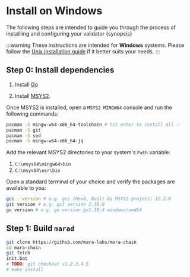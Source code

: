 <!--
order: 2
-->

# Install on Windows

The following steps are intended to guide you through the process of installling and configuring your validator {synopsis}

:::warning
These instructions are intended for __Windows__ systems. Please follow the [Unix installation guide](unix) if it better suits your needs.
:::

## Step 0: Install dependencies

1. Install [Go](https://go.dev/dl)

2. Install [MSYS2](https://www.msys2.org/).

Once MSYS2 is installed, open a `MSYS2 MINGW64` console and run the following commands:

```bash
pacman -S mingw-w64-x86_64-toolchain # hit enter to install all ✅
pacman -S git
pacman -S sed
pacman -S mingw-w64-x86_64-jq
```

Add the relevant MSYS2 directories to your system's `Path` variable: 

1. `C:\msys64\mingw64\bin`
2. `C:\msys64\usr\bin`

Open a standard terminal of your choice and verify the packages are available to you:

```bash
gcc --version # e.g. gcc (Rev6, Built by MSYS2 project) 12.2.0
git version # e.g. git version 2.39.0
go version # e.g. go version go1.19.4 windows/amd64
```

## Step 1: Build `marad`

```bash
git clone https://github.com/mara-labs/mara-chain
cd mara-chain
git fetch
init.bat
# TODO: git checkout v1.2.3.4.5
# make install
```



